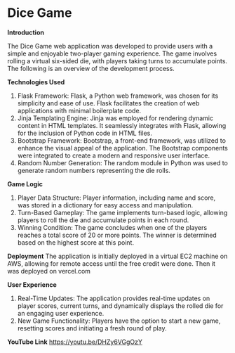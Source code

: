 
# Dice Game

**Introduction**

The Dice Game web application was developed to provide users with a simple and
enjoyable two-player gaming experience. The game involves rolling a virtual six-sided
die, with players taking turns to accumulate points. The following is an overview of the
development process.

**Technologies Used**
1. Flask Framework:
Flask, a Python web framework, was chosen for its simplicity and ease of use.
Flask facilitates the creation of web applications with minimal boilerplate code.
2. Jinja Templating Engine:
Jinja was employed for rendering dynamic content in HTML templates.
It seamlessly integrates with Flask, allowing for the inclusion of Python code in
HTML files.
3. Bootstrap Framework:
Bootstrap, a front-end framework, was utilized to enhance the visual appeal of
the application. The Bootstrap components were integrated to create a modern and responsive user interface.
4. Random Number Generation:
The random module in Python was used to generate random numbers
representing the die rolls.

**Game Logic**
1. Player Data Structure:
Player information, including name and score, was stored in a dictionary for
easy access and manipulation.
2. Turn-Based Gameplay:
The game implements turn-based logic, allowing players to roll the die and
accumulate points in each round.
3. Winning Condition:
The game concludes when one of the players reaches a total score of 20 or
more points.
The winner is determined based on the highest score at this point.

**Deployment**
The application is initially deployed in a virtual EC2 machine on AWS, allowing for remote access until the free credit were done. Then it  was deployed on vercel.com

**User Experience**
1. Real-Time Updates:
The application provides real-time updates on player scores, current turns, and
dynamically displays the rolled die for an engaging user experience.
2. New Game Functionality:
Players have the option to start a new game, resetting scores and initiating a
fresh round of play.

**YouTube Link**
https://youtu.be/DHZy6VGgOzY
